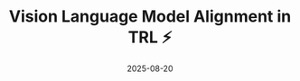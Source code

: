 ﻿---
title: Vision Language Model Alignment in TRL ⚡️
date: '2025-08-20'
category: Markets
summary: ''
slug: 'vision language model alignment in trl '
source_urls:
- https://huggingface.co/blog/trl-vlm-alignment
seo:
  title: Vision Language Model Alignment in TRL ⚡️ | Hash n Hedge
  description: ''
  keywords:
  - news
  - markets
  - brief
---


